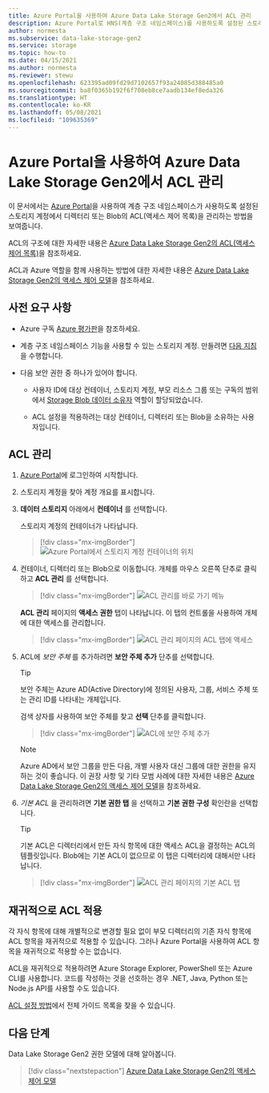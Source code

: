 ```yaml
---
title: Azure Portal을 사용하여 Azure Data Lake Storage Gen2에서 ACL 관리
description: Azure Portal로 HNS(계층 구조 네임스페이스)를 사용하도록 설정된 스토리지 계정에서 ACL(액세스 제어 목록)을 관리합니다.
author: normesta
ms.subservice: data-lake-storage-gen2
ms.service: storage
ms.topic: how-to
ms.date: 04/15/2021
ms.author: normesta
ms.reviewer: stewu
ms.openlocfilehash: 623395ad09fd29d7102657f93a24085d388485a0
ms.sourcegitcommit: ba8f0365b192f6f708eb8ce7aadb134ef8eda326
ms.translationtype: HT
ms.contentlocale: ko-KR
ms.lasthandoff: 05/08/2021
ms.locfileid: "109635369"
---
```

# <a name="use-the-azure-portal-to-manage-acls-in-azure-data-lake-storage-gen2"></a>Azure Portal을 사용하여 Azure Data Lake Storage Gen2에서 ACL 관리

이 문서에서는 [Azure Portal](https://ms.portal.azure.com/)을 사용하여 계층 구조 네임스페이스가 사용하도록 설정된 스토리지 계정에서 디렉터리 또는 Blob의 ACL(액세스 제어 목록)을 관리하는 방법을 보여줍니다. 

ACL의 구조에 대한 자세한 내용은 [Azure Data Lake Storage Gen2의 ACL(액세스 제어 목록)](data-lake-storage-access-control.md)을 참조하세요.

ACL과 Azure 역할을 함께 사용하는 방법에 대한 자세한 내용은 [Azure Data Lake Storage Gen2의 액세스 제어 모델](data-lake-storage-access-control-model.md)을 참조하세요.

## <a name="prerequisites"></a>사전 요구 사항

- Azure 구독 [Azure 평가판](https://azure.microsoft.com/pricing/free-trial/)을 참조하세요.

- 계층 구조 네임스페이스 기능을 사용할 수 있는 스토리지 계정. 만들려면 [다음 지침](create-data-lake-storage-account.md)을 수행합니다.

- 다음 보안 권한 중 하나가 있어야 합니다.

  - 사용자 ID에 대상 컨테이너, 스토리지 계정, 부모 리소스 그룹 또는 구독의 범위에서 [Storage Blob 데이터 소유자](../../role-based-access-control/built-in-roles.md#storage-blob-data-owner) 역할이 할당되었습니다.  

  - ACL 설정을 적용하려는 대상 컨테이너, 디렉터리 또는 Blob을 소유하는 사용자입니다. 
  
## <a name="manage-an-acl"></a>ACL 관리

1. [Azure Portal](https://portal.azure.com/)에 로그인하여 시작합니다.

2. 스토리지 계정을 찾아 계정 개요를 표시합니다.

3. **데이터 스토리지** 아래에서 **컨테이너** 를 선택합니다.
   
   스토리지 계정의 컨테이너가 나타납니다. 

   > [!div class="mx-imgBorder"]
   > ![Azure Portal에서 스토리지 계정 컨테이너의 위치](./media/data-lake-storage-acl-azure-portal/find-containers-in-azure-portal.png)

5. 컨테이너, 디렉터리 또는 Blob으로 이동합니다. 개체를 마우스 오른쪽 단추로 클릭하고 **ACL 관리** 를 선택합니다.

   > [!div class="mx-imgBorder"]
   > ![ACL 관리를 바로 가기 메뉴](./media/data-lake-storage-acl-azure-portal/manage-acl-menu-item.png)

   **ACL 관리** 페이지의 **액세스 권한** 탭이 나타납니다. 이 탭의 컨트롤을 사용하여 개체에 대한 액세스를 관리합니다. 

   > [!div class="mx-imgBorder"]
   > ![ACL 관리 페이지의 ACL 탭에 액세스](./media/data-lake-storage-acl-azure-portal/access-acl-page.png)

7. ACL에 *보안 주체* 를 추가하려면 **보안 주체 추가** 단추를 선택합니다. 

   > [!TIP]
   > 보안 주체는 Azure AD(Active Directory)에 정의된 사용자, 그룹, 서비스 주체 또는 관리 ID를 나타내는 개체입니다. 

   검색 상자를 사용하여 보안 주체를 찾고 **선택** 단추를 클릭합니다. 

   > [!div class="mx-imgBorder"]
   > ![ACL에 보안 주체 추가](./media/data-lake-storage-acl-azure-portal/get-security-principal.png)

   > [!NOTE]
   > Azure AD에서 보안 그룹을 만든 다음, 개별 사용자 대신 그룹에 대한 권한을 유지하는 것이 좋습니다. 이 권장 사항 및 기타 모범 사례에 대한 자세한 내용은 [Azure Data Lake Storage Gen2의 액세스 제어 모델](data-lake-storage-explorer-acl.md)을 참조하세요.

8. *기본 ACL* 을 관리하려면 **기본 권한 탭** 을 선택하고 **기본 권한 구성** 확인란을 선택합니다. 

   > [!TIP]
   > 기본 ACL은 디렉터리에서 만든 자식 항목에 대한 액세스 ACL을 결정하는 ACL의 템플릿입니다. Blob에는 기본 ACL이 없으므로 이 탭은 디렉터리에 대해서만 나타납니다. 

   > [!div class="mx-imgBorder"]
   > ![ACL 관리 페이지의 기본 ACL 탭](./media/data-lake-storage-acl-azure-portal/default-acl-page.png)

## <a name="apply-an-acl-recursively"></a>재귀적으로 ACL 적용

각 자식 항목에 대해 개별적으로 변경할 필요 없이 부모 디렉터리의 기존 자식 항목에 ACL 항목을 재귀적으로 적용할 수 있습니다. 그러나 Azure Portal을 사용하여 ACL 항목을 재귀적으로 적용할 수는 없습니다. 

ACL을 재귀적으로 적용하려면 Azure Storage Explorer, PowerShell 또는 Azure CLI를 사용합니다. 코드를 작성하는 것을 선호하는 경우 .NET, Java, Python 또는 Node.js API를 사용할 수도 있습니다. 

[ACL 설정 방법](data-lake-storage-access-control.md#how-to-set-acls)에서 전체 가이드 목록을 찾을 수 있습니다. 

## <a name="next-steps"></a>다음 단계

Data Lake Storage Gen2 권한 모델에 대해 알아봅니다.

> [!div class="nextstepaction"]
> [Azure Data Lake Storage Gen2의 액세스 제어 모델](./data-lake-storage-access-control-model.md)